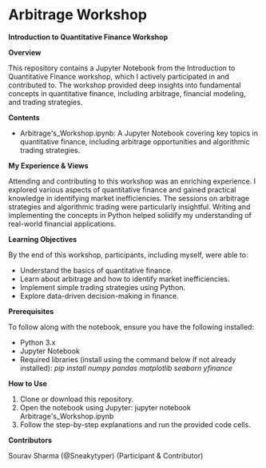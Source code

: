 # Arbitrage Workshop
**Introduction to Quantitative Finance Workshop**

**Overview**

This repository contains a Jupyter Notebook from the Introduction to Quantitative Finance workshop, which I actively participated in and contributed to. The workshop provided deep insights into fundamental concepts in quantitative finance, including arbitrage, financial modeling, and trading strategies.

**Contents**
- Arbitrage's_Workshop.ipynb: A Jupyter Notebook covering key topics in quantitative finance, including arbitrage opportunities and algorithmic trading strategies.


**My Experience & Views**

Attending and contributing to this workshop was an enriching experience. I explored various aspects of quantitative finance and gained practical knowledge in identifying market inefficiencies. The sessions on arbitrage strategies and algorithmic trading were particularly insightful. Writing and implementing the concepts in Python helped solidify my understanding of real-world financial applications.

**Learning Objectives**

By the end of this workshop, participants, including myself, were able to:
- Understand the basics of quantitative finance.
- Learn about arbitrage and how to identify market inefficiencies.
- Implement simple trading strategies using Python.
- Explore data-driven decision-making in finance.

**Prerequisites**

To follow along with the notebook, ensure you have the following installed:
- Python 3.x
- Jupyter Notebook
- Required libraries (install using the command below if not already installed):
  _pip install numpy pandas matplotlib seaborn yfinance_

**How to Use**

1. Clone or download this repository.
2. Open the notebook using Jupyter:
   jupyter notebook Arbitrage's_Workshop.ipynb
3. Follow the step-by-step explanations and run the provided code cells.

**Contributors**

Sourav Sharma (@Sneakytyper) (Participant & Contributor)



